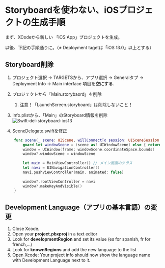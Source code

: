 
# Storyboardを使わない、iOSプロジェクトの生成手順

まず、XCodeから新しい 「iOS App」プロジェクトを生成。

以後、下記の手順通りに。（※ Deployment tagetは「iOS 13.0」以上とする）

## Storyboard削除

1. プロジェクト選択 → TARGETSから、アプリ選択 → Generalタプ → Deployment Info → Main interface 項目を**空にする**.

1. プロジェクトから「Main.storybaord」を削除
   1. 注意！「LaunchScreen.storyboard」は削除しないこと！

1. Info.plistから、「Main」のStoryboard情報を削除<br/>
![Swift-del-storyboard-ios13](https://sizuha.github.io/devdog/images/Swift-del-storyboard-ios13.png)

1. SceneDelegate.swiftを修正
```swift
    func scene(_ scene: UIScene, willConnectTo session: UISceneSession, options connectionOptions: UIScene.ConnectionOptions) {
        guard let windowScene = (scene as? UIWindowScene) else { return }
        window = UIWindow(frame: windowScene.coordinateSpace.bounds)
        window?.windowScene = windowScene
        
        let main = MainViewController() // メイン画面のクラス
        let navi = UINavigationController()
        navi.pushViewController(main, animated: false)
        
        window?.rootViewController = navi        
        window?.makeKeyAndVisible()
    }
```

## Development Language（アプリの基本言語）の変更

1. Close Xcode.
1. Open your **project.pbxproj** in a text editor
1. Look for **developmentRegion** and set its value (es for spanish, fr for french,...)
1. Look for **knownRegions** and add the new language to the list
1. Open Xcode: Your project info should now show the language name with Development Language next to it.
